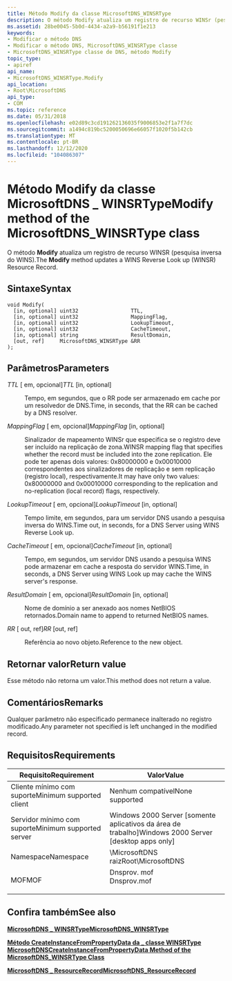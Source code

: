 ```yaml
---
title: Método Modify da classe MicrosoftDNS_WINSRType
description: O método Modify atualiza um registro de recurso WINSr (pesquisa inversa do WINS).
ms.assetid: 28be0045-5b0d-4434-a2a9-b56191f1e213
keywords:
- Modificar o método DNS
- Modificar o método DNS, MicrosoftDNS_WINSRType classe
- MicrosoftDNS_WINSRType classe de DNS, método Modify
topic_type:
- apiref
api_name:
- MicrosoftDNS_WINSRType.Modify
api_location:
- Root\MicrosoftDNS
api_type:
- COM
ms.topic: reference
ms.date: 05/31/2018
ms.openlocfilehash: e02d89c3cd191262136035f9006853e2f1a7f7dc
ms.sourcegitcommit: a1494c819bc5200050696e66057f1020f5b142cb
ms.translationtype: MT
ms.contentlocale: pt-BR
ms.lasthandoff: 12/12/2020
ms.locfileid: "104086307"
---
```

# <a name="modify-method-of-the-microsoftdns_winsrtype-class"></a><span data-ttu-id="9cf45-106">Método Modify da classe MicrosoftDNS \_ WINSRType</span><span class="sxs-lookup"><span data-stu-id="9cf45-106">Modify method of the MicrosoftDNS\_WINSRType class</span></span>

<span data-ttu-id="9cf45-107">O método **Modify** atualiza um registro de recurso WINSR (pesquisa inversa do WINS).</span><span class="sxs-lookup"><span data-stu-id="9cf45-107">The **Modify** method updates a WINS Reverse Look up (WINSR) Resource Record.</span></span>

## <a name="syntax"></a><span data-ttu-id="9cf45-108">Sintaxe</span><span class="sxs-lookup"><span data-stu-id="9cf45-108">Syntax</span></span>


```mof
void Modify(
  [in, optional] uint32                 TTL,
  [in, optional] uint32                 MappingFlag,
  [in, optional] uint32                 LookupTimeout,
  [in, optional] uint32                 CacheTimeout,
  [in, optional] string                 ResultDomain,
  [out, ref]     MicrosoftDNS_WINSRType &RR
);
```



## <a name="parameters"></a><span data-ttu-id="9cf45-109">Parâmetros</span><span class="sxs-lookup"><span data-stu-id="9cf45-109">Parameters</span></span>

<dl> <dt>

<span data-ttu-id="9cf45-110">*TTL* \[ em, opcional\]</span><span class="sxs-lookup"><span data-stu-id="9cf45-110">*TTL* \[in, optional\]</span></span>
</dt> <dd>

<span data-ttu-id="9cf45-111">Tempo, em segundos, que o RR pode ser armazenado em cache por um resolvedor de DNS.</span><span class="sxs-lookup"><span data-stu-id="9cf45-111">Time, in seconds, that the RR can be cached by a DNS resolver.</span></span>

</dd> <dt>

<span data-ttu-id="9cf45-112">*MappingFlag* \[ em, opcional\]</span><span class="sxs-lookup"><span data-stu-id="9cf45-112">*MappingFlag* \[in, optional\]</span></span>
</dt> <dd>

<span data-ttu-id="9cf45-113">Sinalizador de mapeamento WINSr que especifica se o registro deve ser incluído na replicação de zona.</span><span class="sxs-lookup"><span data-stu-id="9cf45-113">WINSR mapping flag that specifies whether the record must be included into the zone replication.</span></span> <span data-ttu-id="9cf45-114">Ele pode ter apenas dois valores: 0x80000000 e 0x00010000 correspondentes aos sinalizadores de replicação e sem replicação (registro local), respectivamente.</span><span class="sxs-lookup"><span data-stu-id="9cf45-114">It may have only two values: 0x80000000 and 0x00010000 corresponding to the replication and no-replication (local record) flags, respectively.</span></span>

</dd> <dt>

<span data-ttu-id="9cf45-115">*LookupTimeout* \[ em, opcional\]</span><span class="sxs-lookup"><span data-stu-id="9cf45-115">*LookupTimeout* \[in, optional\]</span></span>
</dt> <dd>

<span data-ttu-id="9cf45-116">Tempo limite, em segundos, para um servidor DNS usando a pesquisa inversa do WINS.</span><span class="sxs-lookup"><span data-stu-id="9cf45-116">Time out, in seconds, for a DNS Server using WINS Reverse Look up.</span></span>

</dd> <dt>

<span data-ttu-id="9cf45-117">*CacheTimeout* \[ em, opcional\]</span><span class="sxs-lookup"><span data-stu-id="9cf45-117">*CacheTimeout* \[in, optional\]</span></span>
</dt> <dd>

<span data-ttu-id="9cf45-118">Tempo, em segundos, um servidor DNS usando a pesquisa WINS pode armazenar em cache a resposta do servidor WINS.</span><span class="sxs-lookup"><span data-stu-id="9cf45-118">Time, in seconds, a DNS Server using WINS Look up may cache the WINS server's response.</span></span>

</dd> <dt>

<span data-ttu-id="9cf45-119">*ResultDomain* \[ em, opcional\]</span><span class="sxs-lookup"><span data-stu-id="9cf45-119">*ResultDomain* \[in, optional\]</span></span>
</dt> <dd>

<span data-ttu-id="9cf45-120">Nome de domínio a ser anexado aos nomes NetBIOS retornados.</span><span class="sxs-lookup"><span data-stu-id="9cf45-120">Domain name to append to returned NetBIOS names.</span></span>

</dd> <dt>

<span data-ttu-id="9cf45-121">*RR* \[ out, ref\]</span><span class="sxs-lookup"><span data-stu-id="9cf45-121">*RR* \[out, ref\]</span></span>
</dt> <dd>

<span data-ttu-id="9cf45-122">Referência ao novo objeto.</span><span class="sxs-lookup"><span data-stu-id="9cf45-122">Reference to the new object.</span></span>

</dd> </dl>

## <a name="return-value"></a><span data-ttu-id="9cf45-123">Retornar valor</span><span class="sxs-lookup"><span data-stu-id="9cf45-123">Return value</span></span>

<span data-ttu-id="9cf45-124">Esse método não retorna um valor.</span><span class="sxs-lookup"><span data-stu-id="9cf45-124">This method does not return a value.</span></span>

## <a name="remarks"></a><span data-ttu-id="9cf45-125">Comentários</span><span class="sxs-lookup"><span data-stu-id="9cf45-125">Remarks</span></span>

<span data-ttu-id="9cf45-126">Qualquer parâmetro não especificado permanece inalterado no registro modificado.</span><span class="sxs-lookup"><span data-stu-id="9cf45-126">Any parameter not specified is left unchanged in the modified record.</span></span>

## <a name="requirements"></a><span data-ttu-id="9cf45-127">Requisitos</span><span class="sxs-lookup"><span data-stu-id="9cf45-127">Requirements</span></span>



| <span data-ttu-id="9cf45-128">Requisito</span><span class="sxs-lookup"><span data-stu-id="9cf45-128">Requirement</span></span> | <span data-ttu-id="9cf45-129">Valor</span><span class="sxs-lookup"><span data-stu-id="9cf45-129">Value</span></span> |
|-------------------------------------|----------------------------------------------------------------------------------------|
| <span data-ttu-id="9cf45-130">Cliente mínimo com suporte</span><span class="sxs-lookup"><span data-stu-id="9cf45-130">Minimum supported client</span></span><br/> | <span data-ttu-id="9cf45-131">Nenhum compatível</span><span class="sxs-lookup"><span data-stu-id="9cf45-131">None supported</span></span><br/>                                                              |
| <span data-ttu-id="9cf45-132">Servidor mínimo com suporte</span><span class="sxs-lookup"><span data-stu-id="9cf45-132">Minimum supported server</span></span><br/> | <span data-ttu-id="9cf45-133">Windows 2000 Server \[somente aplicativos da área de trabalho\]</span><span class="sxs-lookup"><span data-stu-id="9cf45-133">Windows 2000 Server \[desktop apps only\]</span></span><br/>                                   |
| <span data-ttu-id="9cf45-134">Namespace</span><span class="sxs-lookup"><span data-stu-id="9cf45-134">Namespace</span></span><br/>                | <span data-ttu-id="9cf45-135">\\MicrosoftDNS raiz</span><span class="sxs-lookup"><span data-stu-id="9cf45-135">Root\\MicrosoftDNS</span></span><br/>                                                          |
| <span data-ttu-id="9cf45-136">MOF</span><span class="sxs-lookup"><span data-stu-id="9cf45-136">MOF</span></span><br/>                      | <dl> <span data-ttu-id="9cf45-137"><dt>Dnsprov. mof</dt></span><span class="sxs-lookup"><span data-stu-id="9cf45-137"><dt>Dnsprov.mof</dt></span></span> </dl> |



## <a name="see-also"></a><span data-ttu-id="9cf45-138">Confira também</span><span class="sxs-lookup"><span data-stu-id="9cf45-138">See also</span></span>

<dl> <dt>

[<span data-ttu-id="9cf45-139">**MicrosoftDNS \_ WINSRType**</span><span class="sxs-lookup"><span data-stu-id="9cf45-139">**MicrosoftDNS\_WINSRType**</span></span>](microsoftdns-winsrtype.md)
</dt> <dt>

[<span data-ttu-id="9cf45-140">**Método CreateInstanceFromPropertyData da \_ classe WINSRType MicrosoftDNS**</span><span class="sxs-lookup"><span data-stu-id="9cf45-140">**CreateInstanceFromPropertyData Method of the MicrosoftDNS\_WINSRType Class**</span></span>](microsoftdns-winsrtype-createinstancefrompropertydata.md)
</dt> <dt>

[<span data-ttu-id="9cf45-141">**MicrosoftDNS \_ ResourceRecord**</span><span class="sxs-lookup"><span data-stu-id="9cf45-141">**MicrosoftDNS\_ResourceRecord**</span></span>](microsoftdns-resourcerecord.md)
</dt> </dl>

 

 





